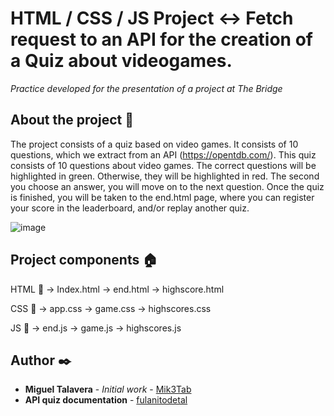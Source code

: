 # HTML / CSS / JS Project <-> Fetch request to an API for the creation of a Quiz about videogames.

_Practice developed for the presentation of a project at The Bridge_

## About the project 📖

The project consists of a quiz based on video games. It consists of 10 questions, which we extract from an API (https://opentdb.com/). This quiz consists of 10 questions about video games. The correct questions will be highlighted in green. Otherwise, they will be highlighted in red. The second you choose an answer, you will move on to the next question. Once the quiz is finished, you will be taken to the end.html page, where you can register your score in the leaderboard, and/or replay another quiz.

![image](https://user-images.githubusercontent.com/93273286/149513444-80564810-2123-450b-8c35-8493bf52cf55.png)


## Project components 🏠

  HTML 🔩
->  Index.html
->  end.html
->  highscore.html
 
  CSS 🎨
->  app.css
->  game.css
->  highscores.css

  JS  🔧
->  end.js
->  game.js
->  highscores.js

## Author ✒️

* **Miguel Talavera** - *Initial work* - [Mik3Tab](https://github.com/Mik3Tab)
* **API quiz documentation** - [fulanitodetal](#fulanito-de-tal)  
